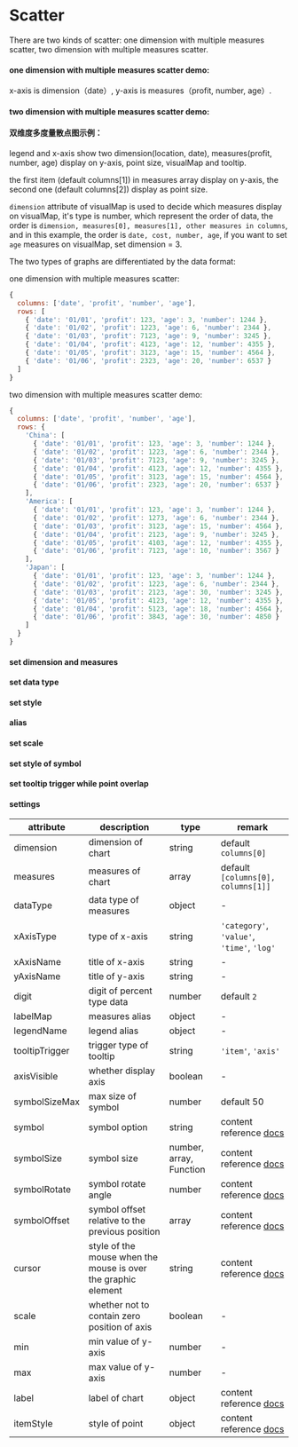 # Scatter


There are two kinds of scatter: one dimension with multiple measures scatter, two dimension with multiple measures scatter.

#### one dimension with multiple measures scatter demo: 

<vuep template="#simple-single-dim"></vuep>

<script v-pre type="text/x-template" id="simple-single-dim">
<template>
  <ve-scatter :data="chartData"></ve-scatter>
</template>

<script>
  export default {
    data () {
      return {
        chartData: {
          columns: ['date', 'PV', 'order', 'age'],
          rows: [
            { 'date': '1/1', 'PV': 123, 'age': 3, 'order': 1244 },
            { 'date': '1/2', 'PV': 1223, 'age': 6, 'order': 2344 },
            { 'date': '1/3', 'PV': 7123, 'age': 9, 'order': 3245 },
            { 'date': '1/4', 'PV': 4123, 'age': 12, 'order': 4355 },
            { 'date': '1/5', 'PV': 3123, 'age': 15, 'order': 4564 },
            { 'date': '1/6', 'PV': 2323, 'age': 20, 'order': 6537 }
          ]
        }
      }
    }
  }
</script>
</script>

x-axis is dimension（date）, y-axis is measures（profit, number, age）.

#### two dimension with multiple measures scatter demo: 

#### 双维度多度量散点图示例：

<vuep template="#simple-multi-dims"></vuep>

<script v-pre type="text/x-template" id="simple-multi-dims">
<template>
  <ve-scatter :data="chartData"></ve-scatter>
</template>

<script>
  export default {
    data () {
      return {
        chartData: {
          columns: ['date', 'PV', 'order', 'age'],
          rows: {
            'Shanghai': [
              { 'date': '1/1', 'PV': 123, 'age': 3, 'order': 1244 },
              { 'date': '1/2', 'PV': 1223, 'age': 6, 'order': 2344 },
              { 'date': '1/3', 'PV': 7123, 'age': 9, 'order': 3245 },
              { 'date': '1/4', 'PV': 4123, 'age': 12, 'order': 4355 },
              { 'date': '1/5', 'PV': 3123, 'age': 15, 'order': 4564 },
              { 'date': '1/6', 'PV': 2323, 'age': 20, 'order': 6537 }
            ],
            'Beijing': [
              { 'date': '1/1', 'PV': 123, 'age': 3, 'order': 1244 },
              { 'date': '1/2', 'PV': 1273, 'age': 6, 'order': 2344 },
              { 'date': '1/3', 'PV': 3123, 'age': 15, 'order': 4564 },
              { 'date': '1/4', 'PV': 2123, 'age': 9, 'order': 3245 },
              { 'date': '1/5', 'PV': 4103, 'age': 12, 'order': 4355 },
              { 'date': '1/6', 'PV': 7123, 'age': 10, 'order': 3567 }
            ],
            'Guangzhou': [
              { 'date': '1/1', 'PV': 123, 'age': 3, 'order': 1244 },
              { 'date': '1/2', 'PV': 1223, 'age': 6, 'order': 2344 },
              { 'date': '1/3', 'PV': 2123, 'age': 30, 'order': 3245 },
              { 'date': '1/5', 'PV': 4123, 'age': 12, 'order': 4355 },
              { 'date': '1/4', 'PV': 5123, 'age': 18, 'order': 4564 },
              { 'date': '1/6', 'PV': 3843, 'age': 30, 'order': 4850 }
            ]
          }
        }
      }
    }
  }
</script>
</script>

legend and x-axis show two dimension(location, date), measures(profit, number, age) display on y-axis, point size, visualMap and tooltip.

the first item (default columns[1]) in measures array display on y-axis, the second one (default columns[2]) display as point size.

`dimension` attribute of visualMap is used to decide which measures display on visualMap, it's type is number, which represent the order of data, the order is `dimension, measures[0], measures[1], other measures in columns`, and in this example, the order is `date, cost, number, age`, if you want to set `age` measures on visualMap, set dimension = 3.

The two types of graphs are differentiated by the data format:

one dimension with multiple measures scatter:
```js
{
  columns: ['date', 'profit', 'number', 'age'],
  rows: [
    { 'date': '01/01', 'profit': 123, 'age': 3, 'number': 1244 },
    { 'date': '01/02', 'profit': 1223, 'age': 6, 'number': 2344 },
    { 'date': '01/03', 'profit': 7123, 'age': 9, 'number': 3245 },
    { 'date': '01/04', 'profit': 4123, 'age': 12, 'number': 4355 },
    { 'date': '01/05', 'profit': 3123, 'age': 15, 'number': 4564 },
    { 'date': '01/06', 'profit': 2323, 'age': 20, 'number': 6537 }
  ]
}
```

two dimension with multiple measures scatter demo:
```js
{
  columns: ['date', 'profit', 'number', 'age'],
  rows: {
    'China': [
      { 'date': '01/01', 'profit': 123, 'age': 3, 'number': 1244 },
      { 'date': '01/02', 'profit': 1223, 'age': 6, 'number': 2344 },
      { 'date': '01/03', 'profit': 7123, 'age': 9, 'number': 3245 },
      { 'date': '01/04', 'profit': 4123, 'age': 12, 'number': 4355 },
      { 'date': '01/05', 'profit': 3123, 'age': 15, 'number': 4564 },
      { 'date': '01/06', 'profit': 2323, 'age': 20, 'number': 6537 }
    ],
    'America': [
      { 'date': '01/01', 'profit': 123, 'age': 3, 'number': 1244 },
      { 'date': '01/02', 'profit': 1273, 'age': 6, 'number': 2344 },
      { 'date': '01/03', 'profit': 3123, 'age': 15, 'number': 4564 },
      { 'date': '01/04', 'profit': 2123, 'age': 9, 'number': 3245 },
      { 'date': '01/05', 'profit': 4103, 'age': 12, 'number': 4355 },
      { 'date': '01/06', 'profit': 7123, 'age': 10, 'number': 3567 }
    ],
    'Japan': [
      { 'date': '01/01', 'profit': 123, 'age': 3, 'number': 1244 },
      { 'date': '01/02', 'profit': 1223, 'age': 6, 'number': 2344 },
      { 'date': '01/03', 'profit': 2123, 'age': 30, 'number': 3245 },
      { 'date': '01/05', 'profit': 4123, 'age': 12, 'number': 4355 },
      { 'date': '01/04', 'profit': 5123, 'age': 18, 'number': 4564 },
      { 'date': '01/06', 'profit': 3843, 'age': 30, 'number': 4850 }
    ]
  }
}
```

#### set dimension and measures

<vuep template="#set-dim-measures"></vuep>

<script v-pre type="text/x-template" id="set-dim-measures">
<template>
  <ve-scatter :data="chartData" :settings="chartSettings"></ve-scatter>
</template>

<script>
  export default {
    data () {
      this.chartSettings = {
        dimension: 'date',
        measures: ['age', 'number']
      }
      return {
        chartData: {
          columns: ['date', 'profit', 'number', 'age'],
          rows: {
            'China': [
              { 'date': '01/01', 'profit': 123, 'age': 3, 'number': 1244 },
              { 'date': '01/02', 'profit': 1223, 'age': 6, 'number': 2344 },
              { 'date': '01/03', 'profit': 7123, 'age': 9, 'number': 3245 },
              { 'date': '01/04', 'profit': 4123, 'age': 12, 'number': 4355 },
              { 'date': '01/05', 'profit': 3123, 'age': 15, 'number': 4564 },
              { 'date': '01/06', 'profit': 2323, 'age': 20, 'number': 6537 }
            ],
            'America': [
              { 'date': '01/01', 'profit': 123, 'age': 3, 'number': 1244 },
              { 'date': '01/02', 'profit': 1273, 'age': 6, 'number': 2344 },
              { 'date': '01/03', 'profit': 3123, 'age': 15, 'number': 4564 },
              { 'date': '01/04', 'profit': 2123, 'age': 9, 'number': 3245 },
              { 'date': '01/05', 'profit': 4103, 'age': 12, 'number': 4355 },
              { 'date': '01/06', 'profit': 7123, 'age': 10, 'number': 3567 }
            ],
            'Japan': [
              { 'date': '01/01', 'profit': 123, 'age': 3, 'number': 1244 },
              { 'date': '01/02', 'profit': 1223, 'age': 6, 'number': 2344 },
              { 'date': '01/03', 'profit': 2123, 'age': 30, 'number': 3245 },
              { 'date': '01/05', 'profit': 4123, 'age': 12, 'number': 4355 },
              { 'date': '01/04', 'profit': 5123, 'age': 18, 'number': 4564 },
              { 'date': '01/06', 'profit': 3843, 'age': 30, 'number': 4850 }
            ]
          }
        }
      }
    }
  }
</script>
</script>

#### set data type

<vuep template="#set-data-type-1"></vuep>

<script v-pre type="text/x-template" id="set-data-type-1">
<template>
  <ve-scatter :data="chartData" :settings="chartSettings"></ve-scatter>
</template>

<script>
  export default {
    data () {
      this.chartSettings = {
        dataType: {
          'profit': 'KMB',
          'age': 'percent',
          'number': 'normal'
        }
      }
      return {
        chartData: {
          columns: ['date', 'profit', 'number', 'age'],
          rows: {
            'China': [
              { 'date': '01/01', 'profit': 123, 'age': 3, 'number': 1244 },
              { 'date': '01/02', 'profit': 1223, 'age': 6, 'number': 2344 },
              { 'date': '01/03', 'profit': 7123, 'age': 9, 'number': 3245 },
              { 'date': '01/04', 'profit': 4123, 'age': 12, 'number': 4355 },
              { 'date': '01/05', 'profit': 3123, 'age': 15, 'number': 4564 },
              { 'date': '01/06', 'profit': 2323, 'age': 20, 'number': 6537 }
            ],
            'America': [
              { 'date': '01/01', 'profit': 123, 'age': 3, 'number': 1244 },
              { 'date': '01/02', 'profit': 1273, 'age': 6, 'number': 2344 },
              { 'date': '01/03', 'profit': 3123, 'age': 15, 'number': 4564 },
              { 'date': '01/04', 'profit': 2123, 'age': 9, 'number': 3245 },
              { 'date': '01/05', 'profit': 4103, 'age': 12, 'number': 4355 },
              { 'date': '01/06', 'profit': 7123, 'age': 10, 'number': 3567 }
            ],
            'Japan': [
              { 'date': '01/01', 'profit': 123, 'age': 3, 'number': 1244 },
              { 'date': '01/02', 'profit': 1223, 'age': 6, 'number': 2344 },
              { 'date': '01/03', 'profit': 2123, 'age': 30, 'number': 3245 },
              { 'date': '01/05', 'profit': 4123, 'age': 12, 'number': 4355 },
              { 'date': '01/04', 'profit': 5123, 'age': 18, 'number': 4564 },
              { 'date': '01/06', 'profit': 3843, 'age': 30, 'number': 4850 }
            ]
          }
        }
      }
    }
  }
</script>
</script>

#### set style

<vuep template="#set-style-1"></vuep>

<script v-pre type="text/x-template" id="set-style-1">
<template>
  <ve-scatter :data="chartData" :settings="chartSettings"></ve-scatter>
</template>

<script>
  export default {
    data () {
      this.chartSettings = {
        label: {
          emphasis: {
            show: true,
            position: 'top',
            formatter (param) {
              return param.data.value[0]
            }
          }
        },
        itemStyle: {
          normal: {
            opacity: 0.8,
            shadowBlur: 10,
            shadowOffsetX: 0,
            shadowOffsetY: 0
          }
        }
      }
      return {
        chartData: {
          columns: ['date', 'profit', 'number', 'age'],
          rows: {
            'China': [
              { 'date': '01/01', 'profit': 123, 'age': 3, 'number': 1244 },
              { 'date': '01/02', 'profit': 1223, 'age': 6, 'number': 2344 },
              { 'date': '01/03', 'profit': 7123, 'age': 9, 'number': 3245 },
              { 'date': '01/04', 'profit': 4123, 'age': 12, 'number': 4355 },
              { 'date': '01/05', 'profit': 3123, 'age': 15, 'number': 4564 },
              { 'date': '01/06', 'profit': 2323, 'age': 20, 'number': 6537 }
            ],
            'America': [
              { 'date': '01/01', 'profit': 123, 'age': 3, 'number': 1244 },
              { 'date': '01/02', 'profit': 1273, 'age': 6, 'number': 2344 },
              { 'date': '01/03', 'profit': 3123, 'age': 15, 'number': 4564 },
              { 'date': '01/04', 'profit': 2123, 'age': 9, 'number': 3245 },
              { 'date': '01/05', 'profit': 4103, 'age': 12, 'number': 4355 },
              { 'date': '01/06', 'profit': 7123, 'age': 10, 'number': 3567 }
            ],
            'Japan': [
              { 'date': '01/01', 'profit': 123, 'age': 3, 'number': 1244 },
              { 'date': '01/02', 'profit': 1223, 'age': 6, 'number': 2344 },
              { 'date': '01/03', 'profit': 2123, 'age': 30, 'number': 3245 },
              { 'date': '01/05', 'profit': 4123, 'age': 12, 'number': 4355 },
              { 'date': '01/04', 'profit': 5123, 'age': 18, 'number': 4564 },
              { 'date': '01/06', 'profit': 3843, 'age': 30, 'number': 4850 }
            ]
          }
        }
      }
    }
  }
</script>
</script>

#### alias

<vuep template="#set-label"></vuep>

<script v-pre type="text/x-template" id="set-label">
<template>
  <ve-scatter :data="chartData" :settings="chartSettings"></ve-scatter>
</template>

<script>
  export default {
    data () {
      this.chartSettings = {
        legendName: {
          'China': 'China1'
        },
        labelMap: {
          'profit': 'balance'
        }
      }
      return {
        chartData: {
          columns: ['date', 'profit', 'number', 'age'],
          rows: {
            'China': [
              { 'date': '01/01', 'profit': 123, 'age': 3, 'number': 1244 },
              { 'date': '01/02', 'profit': 1223, 'age': 6, 'number': 2344 },
              { 'date': '01/03', 'profit': 7123, 'age': 9, 'number': 3245 },
              { 'date': '01/04', 'profit': 4123, 'age': 12, 'number': 4355 },
              { 'date': '01/05', 'profit': 3123, 'age': 15, 'number': 4564 },
              { 'date': '01/06', 'profit': 2323, 'age': 20, 'number': 6537 }
            ],
            'America': [
              { 'date': '01/01', 'profit': 123, 'age': 3, 'number': 1244 },
              { 'date': '01/02', 'profit': 1273, 'age': 6, 'number': 2344 },
              { 'date': '01/03', 'profit': 3123, 'age': 15, 'number': 4564 },
              { 'date': '01/04', 'profit': 2123, 'age': 9, 'number': 3245 },
              { 'date': '01/05', 'profit': 4103, 'age': 12, 'number': 4355 },
              { 'date': '01/06', 'profit': 7123, 'age': 10, 'number': 3567 }
            ],
            'Japan': [
              { 'date': '01/01', 'profit': 123, 'age': 3, 'number': 1244 },
              { 'date': '01/02', 'profit': 1223, 'age': 6, 'number': 2344 },
              { 'date': '01/03', 'profit': 2123, 'age': 30, 'number': 3245 },
              { 'date': '01/05', 'profit': 4123, 'age': 12, 'number': 4355 },
              { 'date': '01/04', 'profit': 5123, 'age': 18, 'number': 4564 },
              { 'date': '01/06', 'profit': 3843, 'age': 30, 'number': 4850 }
            ]
          }
        }
      }
    }
  }
</script>
</script>

#### set scale

<vuep template="#set-scale-1"></vuep>

<script v-pre type="text/x-template" id="set-scale-1">
<template>
  <ve-scatter :data="chartData" :settings="chartSettings"></ve-scatter>
</template>

<script>
  export default {
    data () {
      this.chartSettings = {
        scale: true,
        max: 10000
      }
      return {
        chartData: {
          columns: ['date', 'profit', 'number', 'age'],
          rows: {
            'China': [
              { 'date': '01/01', 'profit': 1230, 'age': 3, 'number': 1244 },
              { 'date': '01/02', 'profit': 1223, 'age': 6, 'number': 2344 },
              { 'date': '01/03', 'profit': 7123, 'age': 9, 'number': 3245 },
              { 'date': '01/04', 'profit': 4123, 'age': 12, 'number': 4355 },
              { 'date': '01/05', 'profit': 3123, 'age': 15, 'number': 4564 },
              { 'date': '01/06', 'profit': 2323, 'age': 20, 'number': 6537 }
            ],
            'America': [
              { 'date': '01/01', 'profit': 1230, 'age': 3, 'number': 1244 },
              { 'date': '01/02', 'profit': 1273, 'age': 6, 'number': 2344 },
              { 'date': '01/03', 'profit': 3123, 'age': 15, 'number': 4564 },
              { 'date': '01/04', 'profit': 2123, 'age': 9, 'number': 3245 },
              { 'date': '01/05', 'profit': 4103, 'age': 12, 'number': 4355 },
              { 'date': '01/06', 'profit': 7123, 'age': 10, 'number': 3567 }
            ],
            'Japan': [
              { 'date': '01/01', 'profit': 1230, 'age': 3, 'number': 1244 },
              { 'date': '01/02', 'profit': 1223, 'age': 6, 'number': 2344 },
              { 'date': '01/03', 'profit': 2123, 'age': 30, 'number': 3245 },
              { 'date': '01/05', 'profit': 4123, 'age': 12, 'number': 4355 },
              { 'date': '01/04', 'profit': 5123, 'age': 18, 'number': 4564 },
              { 'date': '01/06', 'profit': 3843, 'age': 30, 'number': 4850 }
            ]
          }
        }
      }
    }
  }
</script>
</script>

#### set style of symbol

<vuep template="#set-symbol"></vuep>

<script v-pre type="text/x-template" id="set-symbol">
<template>
  <ve-scatter :data="chartData" :settings="chartSettings"></ve-scatter>
</template>

<script>
  export default {
    data () {
      this.chartSettings = {
        symbol: 'rect',
        symbolSizeMax: 30,
        symbolRotate: 45,
        symbolOffset: [10, 10]
      }
      return {
        chartData: {
          columns: ['date', 'profit', 'number', 'age'],
          rows: {
            'China': [
              { 'date': '01/01', 'profit': 1230, 'age': 3, 'number': 1244 },
              { 'date': '01/02', 'profit': 1223, 'age': 6, 'number': 2344 },
              { 'date': '01/03', 'profit': 7123, 'age': 9, 'number': 3245 },
              { 'date': '01/04', 'profit': 4123, 'age': 12, 'number': 4355 },
              { 'date': '01/05', 'profit': 3123, 'age': 15, 'number': 4564 },
              { 'date': '01/06', 'profit': 2323, 'age': 20, 'number': 6537 }
            ],
            'America': [
              { 'date': '01/01', 'profit': 1230, 'age': 3, 'number': 1244 },
              { 'date': '01/02', 'profit': 1273, 'age': 6, 'number': 2344 },
              { 'date': '01/03', 'profit': 3123, 'age': 15, 'number': 4564 },
              { 'date': '01/04', 'profit': 2123, 'age': 9, 'number': 3245 },
              { 'date': '01/05', 'profit': 4103, 'age': 12, 'number': 4355 },
              { 'date': '01/06', 'profit': 7123, 'age': 10, 'number': 3567 }
            ],
            'Japan': [
              { 'date': '01/01', 'profit': 1230, 'age': 3, 'number': 1244 },
              { 'date': '01/02', 'profit': 1223, 'age': 6, 'number': 2344 },
              { 'date': '01/03', 'profit': 2123, 'age': 30, 'number': 3245 },
              { 'date': '01/05', 'profit': 4123, 'age': 12, 'number': 4355 },
              { 'date': '01/04', 'profit': 5123, 'age': 18, 'number': 4564 },
              { 'date': '01/06', 'profit': 3843, 'age': 30, 'number': 4850 }
            ]
          }
        }
      }
    }
  }
</script>
</script>

#### set tooltip trigger while point overlap

<vuep template="#set-trigger"></vuep>

<script v-pre type="text/x-template" id="set-trigger">
<template>
  <ve-scatter :data="chartData" :settings="chartSettings"></ve-scatter>
</template>

<script>
  export default {
    data () {
      this.chartSettings = {
        tooltipTrigger: 'axis'
      }
      return {
        chartData: {
          columns: ['date', 'profit', 'number', 'age'],
          rows: {
            'China': [
              { 'date': '01/01', 'profit': 1230, 'age': 3, 'number': 1244 },
              { 'date': '01/02', 'profit': 1223, 'age': 6, 'number': 2344 },
              { 'date': '01/03', 'profit': 7123, 'age': 9, 'number': 3245 },
              { 'date': '01/04', 'profit': 4123, 'age': 12, 'number': 4355 },
              { 'date': '01/05', 'profit': 3123, 'age': 15, 'number': 4564 },
              { 'date': '01/06', 'profit': 2323, 'age': 20, 'number': 6537 }
            ],
            'America': [
              { 'date': '01/01', 'profit': 1230, 'age': 3, 'number': 1244 },
              { 'date': '01/02', 'profit': 1273, 'age': 6, 'number': 2344 },
              { 'date': '01/03', 'profit': 3123, 'age': 15, 'number': 4564 },
              { 'date': '01/04', 'profit': 2123, 'age': 9, 'number': 3245 },
              { 'date': '01/05', 'profit': 4103, 'age': 12, 'number': 4355 },
              { 'date': '01/06', 'profit': 7123, 'age': 10, 'number': 3567 }
            ]
          }
        }
      }
    }
  }
</script>
</script>


#### settings

| attribute | description | type | remark |
| --- | --- | --- | --- |
| dimension | dimension of chart | string | default `columns[0]` |
| measures | measures of chart | array | default `[columns[0], columns[1]]` |
| dataType | data type of measures | object | - |
| xAxisType | type of x-axis | string | `'category'`, `'value'`, `'time'`, `'log'` |
| xAxisName | title of x-axis | string | - |
| yAxisName | title of y-axis | string | - |
| digit | digit of percent type data | number | default `2` |
| labelMap | measures alias | object | - |
| legendName | legend alias | object | - |
| tooltipTrigger | trigger type of tooltip | string | `'item'`, `'axis'` |
| axisVisible | whether display axis | boolean | - |
| symbolSizeMax | max size of symbol | number | default 50 |
| symbol | symbol option | string | content reference [docs](http://ecomfe.github.io/echarts-doc/public/en/option.html#series-scatter.symbol) |
| symbolSize | symbol size | number, array, Function | content reference [docs](http://ecomfe.github.io/echarts-doc/public/en/option.html#series-scatter.symbolSize) |
| symbolRotate | symbol rotate angle | number | content reference [docs](http://ecomfe.github.io/echarts-doc/public/en/option.html#series-scatter.symbolRotate) |
| symbolOffset | symbol offset relative to the previous position | array | content reference [docs](http://ecomfe.github.io/echarts-doc/public/en/option.html#series-scatter.symbolOffset) |
| cursor | style of the mouse when the mouse is over the graphic element | string | content reference [docs](http://ecomfe.github.io/echarts-doc/public/en/option.html#series-scatter.cursor) |
| scale | whether not to contain zero position of axis | boolean | - |
| min | min value of y-axis | number | - |
| max | max value of y-axis | number | - |
| label | label of chart | object | content reference [docs](http://ecomfe.github.io/echarts-doc/public/en/option.html#series-scatter.label) |
| itemStyle | style of point | object | content reference [docs](http://ecomfe.github.io/echarts-doc/public/en/option.html#series-scatter.itemStyle) |
